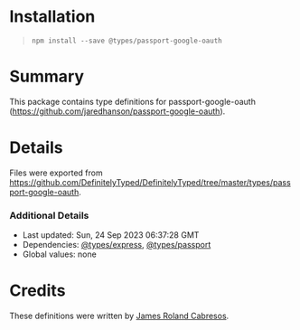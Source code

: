 # Installation
> `npm install --save @types/passport-google-oauth`

# Summary
This package contains type definitions for passport-google-oauth (https://github.com/jaredhanson/passport-google-oauth).

# Details
Files were exported from https://github.com/DefinitelyTyped/DefinitelyTyped/tree/master/types/passport-google-oauth.

### Additional Details
 * Last updated: Sun, 24 Sep 2023 06:37:28 GMT
 * Dependencies: [@types/express](https://npmjs.com/package/@types/express), [@types/passport](https://npmjs.com/package/@types/passport)
 * Global values: none

# Credits
These definitions were written by [James Roland Cabresos](https://github.com/staticfunction).

